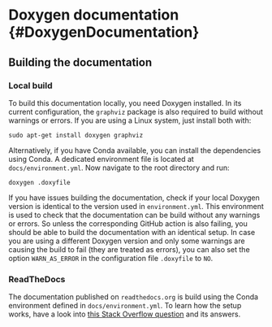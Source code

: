 # Doxygen documentation {#DoxygenDocumentation}

## Building the documentation

### Local build

To build this documentation locally, you need Doxygen installed.
In its current configuration, the `graphviz` package is also required to build without 
warnings or errors.
If you are using a Linux system, just install both with: 

~~~
sudo apt-get install doxygen graphviz
~~~

Alternatively, if you have Conda available, you can install the dependencies using 
Conda.
A dedicated environment file is located at `docs/environment.yml`.
Now navigate to the root directory and run:

~~~
doxygen .doxyfile
~~~

If you have issues building the documentation, check if your local Doxygen version is
identical to the version used in `environment.yml`.
This environment is used to check that the documentation can be build without any 
warnings or errors. 
So unless the corresponding GitHub action is also failing, you should be able to
build the documentation with an identical setup.
In case you are using a different Doxygen version and only some warnings are causing the
build to fail (they are treated as errors), you can also set the option `WARN_AS_ERROR` 
in the configuration file `.doxyfile` to `NO`.


### ReadTheDocs

The documentation published on `readthedocs.org` is build using the Conda environment
defined in `docs/environment.yml`.
To learn how the setup works, have a look into 
[this Stack Overflow question](https://stackoverflow.com/q/36064976/6700329) and its 
answers.